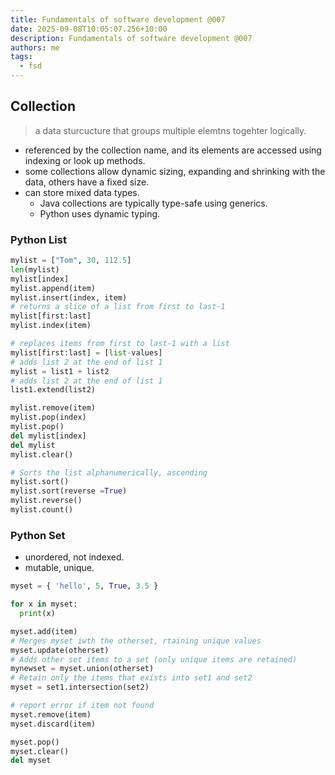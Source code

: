 ```yaml
---
title: Fundamentals of software development @007
date: 2025-09-08T10:05:07.256+10:00
description: Fundamentals of software development @007
authors: me
tags:
  - fsd
---
```


## Collection

> a data sturcucture that groups multiple elemtns togehter logically.

- referenced by the collection name, and its elements are accessed using indexing or look up methods.
- some collections allow dynamic sizing, expanding and shrinking with the data, others have a fixed size.
- can store mixed data types.
  - Java collections are typically type-safe using generics.
  - Python uses dynamic typing.

### Python List

```py
mylist = ["Tom", 30, 112.5]
len(mylist)
mylist[index]
mylist.append(item)
mylist.insert(index, item)
# returns a slice of a list from first to last-1
mylist[first:last]
mylist.index(item)

# replaces items from first to last-1 with a list
mylist[first:last] = [list-values] 
# adds list 2 at the end of list 1
mylist = list1 + list2
# adds list 2 at the end of list 1
list1.extend(list2)

mylist.remove(item)
mylist.pop(index)
mylist.pop()
del mylist[index]
del mylist
mylist.clear()

# Sorts the list alphanumerically, ascending
mylist.sort()
mylist.sort(reverse =True)
mylist.reverse()
mylist.count()
```

### Python Set

- unordered, not indexed.
- mutable, unique.

```py
myset = { 'hello', 5, True, 3.5 }

for x in myset:
  print(x)

myset.add(item)
# Merges myset iwth the otherset, rtaining unique values
myset.update(otherset)
# Adds other set items to a set (only unique items are retained)
mynewset = myset.union(otherset)
# Retain only the items that exists into set1 and set2
myset = set1.intersection(set2)

# report error if item not found
myset.remove(item)
myset.discard(item)

myset.pop()
myset.clear()
del myset
```
